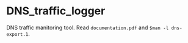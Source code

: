 # DNS_traffic_logger
DNS traffic manitoring tool. Read `documentation.pdf` and `$man -l dns-export.1`.
